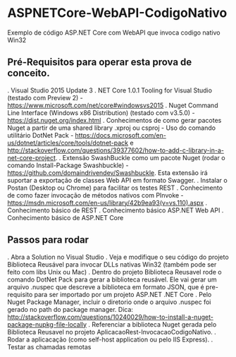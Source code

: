 # ASPNETCore-WebAPI-CodigoNativo
Exemplo de código ASP.NET Core com WebAPI que invoca codigo nativo Win32

## Pré-Requisitos para operar esta prova de conceito.
. Visual Studio 2015 Update 3
. NET Core 1.0.1 Tooling for Visual Studio (testado com Preview 2) - https://www.microsoft.com/net/core#windowsvs2015
. Nuget Command Line Interface (Windows x86 Distribution) (testado com v3.5.0) - https://dist.nuget.org/index.html
. Conhecimentos de como gerar pacotes Nuget a partir de uma shared library .xproj ou csproj - Uso do comando utilitário DotNet Pack - https://docs.microsoft.com/en-us/dotnet/articles/core/tools/dotnet-pack e http://stackoverflow.com/questions/39377602/how-to-add-c-library-in-a-net-core-project.
. Extensão SwashBuckle como um pacote Nuget (rodar o comando Install-Package Swashbuckle) - https://github.com/domaindrivendev/Swashbuckle. Esta extensão irá suportar a exportação de classes Web API em formato Swagger.
. Instalar o Postan (Desktop ou Chrome) para facilitar os testes REST
. Conhecimento de como fazer invocação de métodos nativos com PInvoke - https://msdn.microsoft.com/en-us/library/42b9ea93(v=vs.110).aspx
. Conhecimento básico de REST
. Conhecimento básico ASP.NET Web API
. Conhecimento básico de ASP.NET Core

## Passos para rodar
  . Abra a Solution no Visual Studio
  . Veja e modifique o seu código do projeto Biblioteca Reusável para invocar DLLs nativas Win32 (também pode ser feito com libs Unix ou Mac)
  . Dentro do projeto Biblioteca Reusavel rode o comando DotNet Pack para gerar a biblioteca reusável. Ele vai gerar um arquivo .nuspec que descreve a biblioteca em formato JSON, que é pre-requisito para ser importado por um projeto ASP.NET .NET Core
  . Pelo Nuget Package Manager, incluir o diretorio onde o arquivo .nuspec foi gerado no path do package manager. Dica: http://stackoverflow.com/questions/10240029/how-to-install-a-nuget-package-nupkg-file-locally
  . Referenciar a biblioteca Nuget gerada pelo Biblioteca Reusavel no projeto AplicacaoRest-InvocacaoCodigoNativo.
  . Rodar a aplicacação (como self-host application ou pelo IIS Express).
  . Testar as chamadas remotas
  
